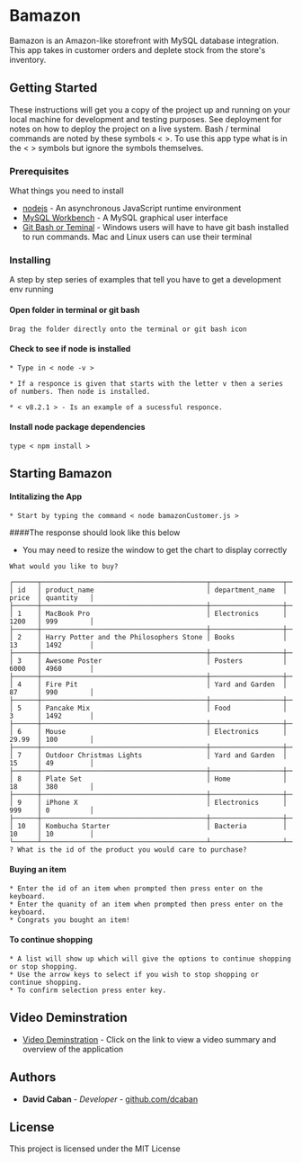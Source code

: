 # Bamazon

Bamazon is an Amazon-like storefront with MySQL database integration. This app takes in customer orders and deplete stock from the store's inventory.

## Getting Started

These instructions will get you a copy of the project up and running on your local machine for development and testing purposes. See deployment for notes on how to deploy the project on a live system. 
Bash / terminal commands are noted by these symbols < >. To use this app type what is in the < > symbols but ignore the symbols themselves.

### Prerequisites

What things you need to install

* [nodejs](http://www.nodejs.org/) - An asynchronous JavaScript runtime environment
* [MySQL Workbench]( https://dev.mysql.com/downloads/workbench/ ) - A MySQL graphical user interface
* [Git Bash or Teminal](https://git-for-windows.github.io/) - Windows users will have to have git bash installed to run commands. Mac and Linux users can use their terminal

### Installing

A step by step series of examples that tell you have to get a development env running

#### Open folder in terminal or git bash

```
Drag the folder directly onto the terminal or git bash icon
```

#### Check to see if node is installed

```
* Type in < node -v >

* If a responce is given that starts with the letter v then a series of numbers. Then node is installed.

* < v8.2.1 > - Is an example of a sucessful responce. 
```


#### Install node package dependencies

```
type < npm install >
```

## Starting Bamazon

#### Intitalizing the App
```
* Start by typing the command < node bamazonCustomer.js > 
```

####The response should look like this below 
* You may need to resize the window to get the chart to display correctly


```
What would you like to buy?

┌──────┬─────────────────────────────────────────┬──────────────────┬────────┬────────────┐
│ id   │ product_name                            │ department_name  │ price  │ quantity   │
├──────┼─────────────────────────────────────────┼──────────────────┼────────┼────────────┤
│ 1    │ MacBook Pro                             │ Electronics      │ 1200   │ 999        │
├──────┼─────────────────────────────────────────┼──────────────────┼────────┼────────────┤
│ 2    │ Harry Potter and the Philosophers Stone │ Books            │ 13     │ 1492       │
├──────┼─────────────────────────────────────────┼──────────────────┼────────┼────────────┤
│ 3    │ Awesome Poster                          │ Posters          │ 6000   │ 4960       │
├──────┼─────────────────────────────────────────┼──────────────────┼────────┼────────────┤
│ 4    │ Fire Pit                                │ Yard and Garden  │ 87     │ 990        │
├──────┼─────────────────────────────────────────┼──────────────────┼────────┼────────────┤
│ 5    │ Pancake Mix                             │ Food             │ 3      │ 1492       │
├──────┼─────────────────────────────────────────┼──────────────────┼────────┼────────────┤
│ 6    │ Mouse                                   │ Electronics      │ 29.99  │ 100        │
├──────┼─────────────────────────────────────────┼──────────────────┼────────┼────────────┤
│ 7    │ Outdoor Christmas Lights                │ Yard and Garden  │ 15     │ 49         │
├──────┼─────────────────────────────────────────┼──────────────────┼────────┼────────────┤
│ 8    │ Plate Set                               │ Home             │ 18     │ 380        │
├──────┼─────────────────────────────────────────┼──────────────────┼────────┼────────────┤
│ 9    │ iPhone X                                │ Electronics      │ 999    │ 0          │
├──────┼─────────────────────────────────────────┼──────────────────┼────────┼────────────┤
│ 10   │ Kombucha Starter                        │ Bacteria         │ 10     │ 10         │
└──────┴─────────────────────────────────────────┴──────────────────┴────────┴────────────┘
? What is the id of the product you would care to purchase? 
```


#### Buying an item

```
* Enter the id of an item when prompted then press enter on the keyboard.
* Enter the quanity of an item when prompted then press enter on the keyboard.
* Congrats you bought an item!
```
#### To continue shopping

```
* A list will show up which will give the options to continue shopping or stop shopping.
* Use the arrow keys to select if you wish to stop shopping or continue shopping.
* To confirm selection press enter key.
```



## Video Deminstration

* [Video Deminstration](https://goo.gl/DirGzc) - Click on the link to view a video summary and overview of the application

## Authors

* **David Caban** - *Developer* - [github.com/dcaban](https://github.com/dcaban)



## License

This project is licensed under the MIT License


